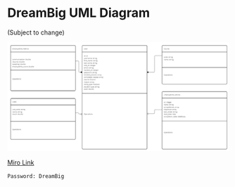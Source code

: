 # DreamBig UML Diagram

(Subject to change)

![UML Diagram](../../assests/images/uml_diagram.jpg)

[Miro Link](https://miro.com/app/board/uXjVO5LY6zo=/?share_link_id=917467665424)

    Password: DreamBig
